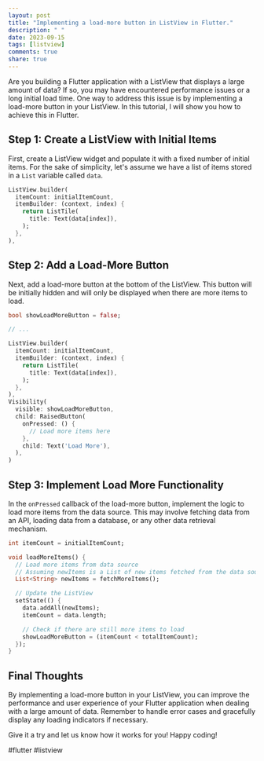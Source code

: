 ```yaml
---
layout: post
title: "Implementing a load-more button in ListView in Flutter."
description: " "
date: 2023-09-15
tags: [listview]
comments: true
share: true
---
```


Are you building a Flutter application with a ListView that displays a large amount of data? If so, you may have encountered performance issues or a long initial load time. One way to address this issue is by implementing a load-more button in your ListView. In this tutorial, I will show you how to achieve this in Flutter.

## Step 1: Create a ListView with Initial Items

First, create a ListView widget and populate it with a fixed number of initial items. For the sake of simplicity, let's assume we have a list of items stored in a `List` variable called `data`.

```dart
ListView.builder(
  itemCount: initialItemCount,
  itemBuilder: (context, index) {
    return ListTile(
      title: Text(data[index]),
    );
  },
),
```

## Step 2: Add a Load-More Button

Next, add a load-more button at the bottom of the ListView. This button will be initially hidden and will only be displayed when there are more items to load.

```dart
bool showLoadMoreButton = false;

// ...

ListView.builder(
  itemCount: initialItemCount,
  itemBuilder: (context, index) {
    return ListTile(
      title: Text(data[index]),
    );
  },
),
Visibility(
  visible: showLoadMoreButton,
  child: RaisedButton(
    onPressed: () {
      // Load more items here
    },
    child: Text('Load More'),
  ),
)
```

## Step 3: Implement Load More Functionality

In the `onPressed` callback of the load-more button, implement the logic to load more items from the data source. This may involve fetching data from an API, loading data from a database, or any other data retrieval mechanism.

```dart
int itemCount = initialItemCount;

void loadMoreItems() {
  // Load more items from data source
  // Assuming newItems is a List of new items fetched from the data source
  List<String> newItems = fetchMoreItems();

  // Update the ListView
  setState(() {
    data.addAll(newItems);
    itemCount = data.length;

    // Check if there are still more items to load
    showLoadMoreButton = (itemCount < totalItemCount);
  });
}
```

## Final Thoughts

By implementing a load-more button in your ListView, you can improve the performance and user experience of your Flutter application when dealing with a large amount of data. Remember to handle error cases and gracefully display any loading indicators if necessary.

Give it a try and let us know how it works for you! Happy coding! 

#flutter #listview